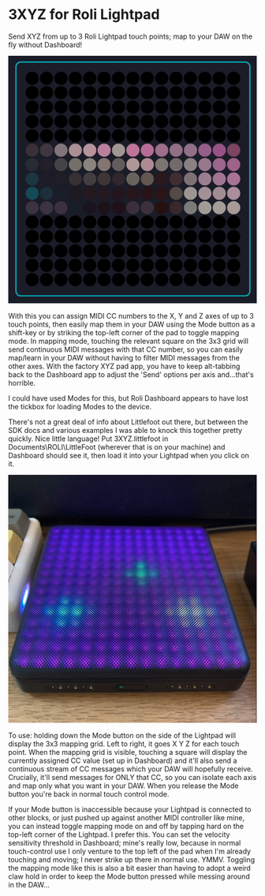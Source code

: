 # 3XYZ for Roli Lightpad
 Send XYZ from up to 3 Roli Lightpad touch points; map to your DAW on the fly without Dashboard!

![3xyz logo](./3xyz.png)

With this you can assign MIDI CC numbers to the X, Y and Z axes of up to 3 touch points, then easily map them in your DAW using the Mode button as a shift-key or by striking the top-left corner of the pad to toggle mapping mode. In mapping mode, touching the relevant square on the 3x3 grid will send continuous MIDI messages with that CC number, so you can easily map/learn in your DAW without having to filter MIDI messages from the other axes. With the factory XYZ pad app, you have to keep alt-tabbing back to the Dashboard app to adjust the 'Send' options per axis and...that's horrible.

I could have used Modes for this, but Roli Dashboard appears to have lost the tickbox for loading Modes to the device. 

There's not a great deal of info about Littlefoot out there, but between the SDK docs and various examples I was able to knock this together pretty quickly. Nice little language! Put 3XYZ.littlefoot in Documents\ROLI\LittleFoot (wherever that is on your machine) and Dashboard should see it, then load it into your Lightpad when you click on it. 

![3xyz logo](./lightpad.jpg)

To use: holding down the Mode button on the side of the Lightpad will display the 3x3 mapping grid. Left to right, it goes X Y Z for each touch point. When the mapping grid is visible, touching a square will display the currently assigned CC value (set up in Dashboard) and it'll also send a continuous stream of CC messages which your DAW will hopefully receive. Crucially, it'll send messages for ONLY that CC, so you can isolate each axis and map only what you want in your DAW. When you release the Mode button you're back in normal touch control mode.

If your Mode button is inaccessible because your Lightpad is connected to other blocks, or just pushed up against another MIDI controller like mine, you can instead toggle mapping mode on and off by tapping hard on the top-left corner of the Lightpad. I prefer this. You can set the velocity sensitivity threshold in Dashboard; mine's really low, because in normal touch-control use I only venture to the top left of the pad when I'm already touching and moving; I never strike up there in normal use. YMMV. Toggling the mapping mode like this is also a bit easier than having to adopt a weird claw hold in order to keep the Mode button pressed while messing around in the DAW...

